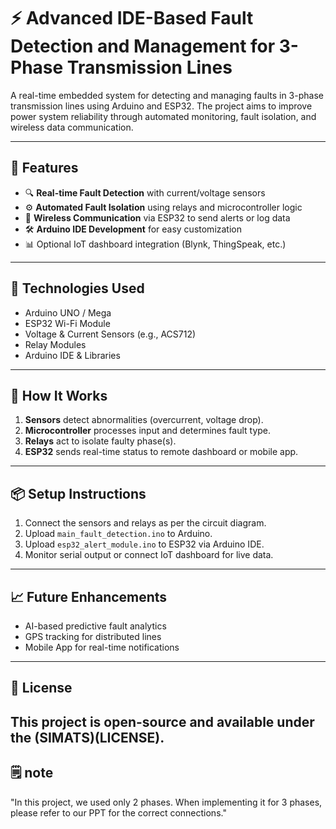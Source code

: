 # ⚡ Advanced IDE-Based Fault Detection and Management for 3-Phase Transmission Lines

A real-time embedded system for detecting and managing faults in 3-phase transmission lines using Arduino and ESP32. The project aims to improve power system reliability through automated monitoring, fault isolation, and wireless data communication.

---

## 🚀 Features

- 🔍 **Real-time Fault Detection** with current/voltage sensors
- ⚙️ **Automated Fault Isolation** using relays and microcontroller logic
- 📡 **Wireless Communication** via ESP32 to send alerts or log data
- 🛠️ **Arduino IDE Development** for easy customization
- 📊 Optional IoT dashboard integration (Blynk, ThingSpeak, etc.)

---

## 🔧 Technologies Used

- Arduino UNO / Mega
- ESP32 Wi-Fi Module
- Voltage & Current Sensors (e.g., ACS712)
- Relay Modules
- Arduino IDE & Libraries

---

## 🧪 How It Works

1. **Sensors** detect abnormalities (overcurrent, voltage drop).
2. **Microcontroller** processes input and determines fault type.
3. **Relays** act to isolate faulty phase(s).
4. **ESP32** sends real-time status to remote dashboard or mobile app.

---

## 📦 Setup Instructions

1. Connect the sensors and relays as per the circuit diagram.
2. Upload `main_fault_detection.ino` to Arduino.
3. Upload `esp32_alert_module.ino` to ESP32 via Arduino IDE.
4. Monitor serial output or connect IoT dashboard for live data.

---

## 📈 Future Enhancements

- AI-based predictive fault analytics
- GPS tracking for distributed lines
- Mobile App for real-time notifications

---

## 📄 License

This project is open-source and available under the (SIMATS)(LICENSE).
---
## 🗒 note 
"In this project, we used only 2 phases. When implementing it for 3 phases, please refer to our PPT for the correct connections."
